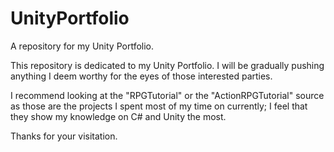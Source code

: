 # UnityPortfolio
A repository for my Unity Portfolio.

This repository is dedicated to my Unity Portfolio. I will be gradually pushing anything I deem worthy for the eyes of those interested parties.

I recommend looking at the "RPGTutorial" or the "ActionRPGTutorial" source as those are the projects I spent most of my time on currently; I feel that they show my knowledge on C# and Unity the most.

Thanks for your visitation.